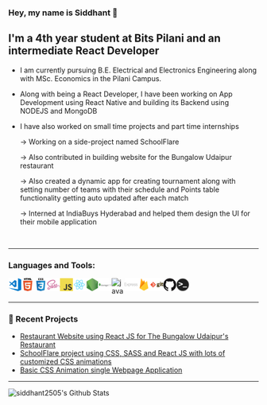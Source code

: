 ### Hey, my name is Siddhant 👋

## I'm a 4th year student at Bits Pilani and an intermediate React Developer

- I am currently pursuing B.E. Electrical and Electronics Engineering along with MSc. Economics in the Pilani Campus.
- Along with being a React Developer, I have been working on App Development using React Native and building its Backend using NODEJS and MongoDB
- I have also worked on small time projects and part time internships <br />

  -> Working on a side-project named SchoolFlare <br />

  -> Also contributed in building website for the Bungalow Udaipur restaurant <br />
  
  -> Also created a dynamic app for creating tournament along with setting number of teams with their schedule and Points table functionality getting auto updated after each match   <br />

  -> Interned at IndiaBuys Hyderabad and helped them design the UI for their mobile application

<br />
 
---

### Languages and Tools:

<img align="left" alt="Visual Studio Code" width="26px" src="https://raw.githubusercontent.com/github/explore/80688e429a7d4ef2fca1e82350fe8e3517d3494d/topics/visual-studio-code/visual-studio-code.png" />
<img align="left" alt="html5" width="26px" src="https://raw.githubusercontent.com/github/explore/80688e429a7d4ef2fca1e82350fe8e3517d3494d/topics/html/html.png" />

<img align="left" alt="CSS3" width="26px" src="https://raw.githubusercontent.com/github/explore/80688e429a7d4ef2fca1e82350fe8e3517d3494d/topics/css/css.png" />
<img align="left" alt="sass" width="26px" src="https://raw.githubusercontent.com/github/explore/80688e429a7d4ef2fca1e82350fe8e3517d3494d/topics/sass/sass.png" />

<img align="left" alt="JavaScript" width="26px" src="https://raw.githubusercontent.com/github/explore/80688e429a7d4ef2fca1e82350fe8e3517d3494d/topics/javascript/javascript.png" />
<img align="left" alt="react" width="26px" src="https://raw.githubusercontent.com/github/explore/80688e429a7d4ef2fca1e82350fe8e3517d3494d/topics/react/react.png" />

<img align="left" alt="Node.js" width="26px" src="https://raw.githubusercontent.com/github/explore/80688e429a7d4ef2fca1e82350fe8e3517d3494d/topics/nodejs/nodejs.png" />
<img align="left" alt="MongoDB" width="26px" src="https://raw.githubusercontent.com/github/explore/80688e429a7d4ef2fca1e82350fe8e3517d3494d/topics/mongodb/mongodb.png" />
<img align="left" alt="java" width="26px" src="https://camo.githubusercontent.com/e452723eea68a1405530c3e87f1723d483a0e674/68747470733a2f2f63646e2e6a7364656c6976722e6e65742f6e706d2f73696d706c652d69636f6e734076332f69636f6e732f6a6176612e737667" />

<img align="left" alt="Express" width="26px" src="https://raw.githubusercontent.com/github/explore/80688e429a7d4ef2fca1e82350fe8e3517d3494d/topics/express/express.png" />

<img align="left" alt="firebase" width="26px" src="https://raw.githubusercontent.com/github/explore/80688e429a7d4ef2fca1e82350fe8e3517d3494d/topics/firebase/firebase.png" />
<img align="left" alt="git" width="26px" src="https://raw.githubusercontent.com/github/explore/80688e429a7d4ef2fca1e82350fe8e3517d3494d/topics/git/git.png" />

<img align="left" alt="GitHub" width="26px" src="https://raw.githubusercontent.com/github/explore/78df643247d429f6cc873026c0622819ad797942/topics/github/github.png" />
<img align="left" alt="html5" width="26px" src="https://raw.githubusercontent.com/github/explore/80688e429a7d4ef2fca1e82350fe8e3517d3494d/topics/terminal/terminal.png" />

<br />
<br />

---

### 📕 Recent Projects

<!-- PROJECT:START -->

- [Restaurant Website using React JS for The Bungalow Udaipur's Restaurant](https://thebungalowudaipur.netlify.app/)
- [SchoolFlare project using CSS, SASS and React JS with lots of customized CSS animations](https://schoolflare.netlify.app/)
- [Basic CSS Animation single Webpage Application](http://shielded-bastion-62310.herokuapp.com/)
<!-- PROJECT:END -->

---

<img align="left" alt="siddhant2505's Github Stats" src="https://github-readme-stats.vercel.app/api?username=siddhant2505&show_icons=true&hide_border=true" />
